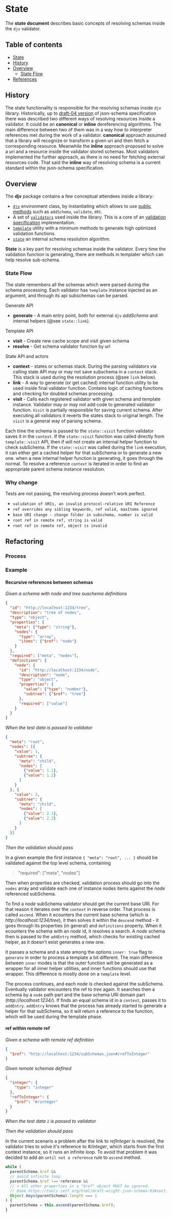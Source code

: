 # State <a name="title"></a>

The **state document** describes basic concepts of resolving schemas inside the `djv` validator.

## Table of contents <a name="content"></a>

* [State](#title)
* [History](#history)
* [Overview](#overview)
  * [State Flow](#state_flow)
* [References](#references)

## History <a name="history"></a>

The state functionality is responsible for the resolving schemas inside `djv` library.
Historically, up to [draft-04 version](https://tools.ietf.org/html/draft-zyp-json-schema-04#section-7.2.3) of json-schema specification there was described two different ways of resolving resources inside a validator. It could be an **canonical** or **inline** dereferencing algorithms. The main difference between two of them was in a way how to interpreter references met during the work of a validator. **canonical** approach assumed that a library will recognize or transform a given uri and then fetch a corresponding resource. Meanwhile the **inline** approach proposed to solve a uri and a resource inside the validator stored schemas.
Most validators implemented the further approach, as there is no need for fetching external resources code. That said the **inline** way of resolving schema is a current standard within the json-schema specification.

## Overview <a name="overview"></a>

The **djv** package contains a few conceptual attendees inside a library:
- [`djv`](https://github.com/korzio/djv/blob/master/lib/djv.js) environment class, by instantiating which allows to use [public methods](https://github.com/korzio/djv#api) such as `addSchema`, `validate`, etc.
- A set of [`validators`](https://github.com/korzio/djv/tree/master/lib/validators) used inside the library. This is a core of an [validation specification](https://tools.ietf.org/html/draft-wright-json-schema-validation-01) implementation.
- [`template`](https://github.com/korzio/djv/blob/master/lib/utils/template.js) utility with a minimum methods to generate high optimized validation functions.
- [`state`](https://github.com/korzio/djv/blob/master/lib/utils/state.js) an internal schema resolution algorithm.

**State** is a key part for resolving schemas inside the validator. Every time the validation function is generating, there are methods in templater which can help resolve sub-schema.

### State Flow <a name="state_flow"></a>

The state remembers all the schemas which were parsed during the schema processing. Each validator has `template` instance injected as an argument, and through its api subschemas can be parsed.

Generate API
- **generate** - A main entry point, both for external `djv` *addSchema* and internal helpers (@see `state::link`).

Template API
- **visit** - Create new cache scope and visit given schema
- **resolve** - Get schema validator function by url

State API and actors
- **context** - states or schemas stack. During the parsing validators via calling state API may or may not save subschema in a `context` stack. This stack is used during the resolution process (@see `link` below).
- **link** - A way to generate (or get cached) internal function utility to be used inside final validator function. Contains logic of caching functions and checking for doubled schemas processing.
- **visit** - Calls each registered validator with given schema and template instance. Validator may or may not add code to generated validator function. `Visit` is partially responsible for saving current schema. After executing all validators it reverts the states stack to original length. The `visit` is a general way of parsing schema.

Each time the schema is passed to the `state::visit` function validator saves it in the `context`.
If the `state::visit` function was called directly from `template::visit` API, then if will not create an internal helper function to check subSchema.
If the `state::visit` was called during the `link` execution, it can either get a cached helper for that subSchema or to generate a new one. when a new internal helper function is generating, it goes through the normal.
To resolve a reference `context` is iterated in order to find an appropriate parent schema instance resolution.

### Why change

Tests are not passing, the resolving process doesn't work perfect.

- `validation of URIs, an invalid protocol-relative URI Reference`
- `ref overrides any sibling keywords, ref valid, maxItems ignored`
- `base URI change - change folder in subschema, number is valid`
- `root ref in remote ref, string is valid`
- `root ref in remote ref, object is invalid`

## Refactoring

### Process

### Example

#### Recursive references between schemas

*Given a schema with node and tree suschema definitions*

```json
{
  "id": "http://localhost:1234/tree",
  "description": "tree of nodes",
  "type": "object",
  "properties": {
    "meta": {"type": "string"},
    "nodes": {
      "type": "array",
      "items": {"$ref": "node"}
    }
  },
  "required": ["meta", "nodes"],
  "definitions": {
    "node": {
      "id": "http://localhost:1234/node",
      "description": "node",
      "type": "object",
      "properties": {
        "value": {"type": "number"},
        "subtree": {"$ref": "tree"}
      },
      "required": ["value"]
    }
  }
}
```

*When the test data is passed to validator*

```json
{
  "meta": "root",
  "nodes": [{
    "value": 1,
    "subtree": {
      "meta": "child",
      "nodes": [
        {"value": 1.1},
        {"value": 1.2}
      ]
    }
  }, {
    "value": 2,
    "subtree": {
      "meta": "child",
      "nodes": [
        {"value": 2.1},
        {"value": 2.2}
      ]
    }
  }]
}
```

*Then the validation should pass*

In a given example the first instance `{ "meta": "root", ... }` should be validated against the top level schema, containing

> "required": ["meta", "nodes"]

Then when properties are checked, validation process should go into the `nodes` array and validate each one of instance nodes items against the *node* referenced subSchema.

To find a *node* subSchema validator should get the current base URI. For that reason it iterates over the `context` in reverse order. That process is called `ascend`. When it ecounters the current base schema (which is *http://localhost:1234/tree*), it then solves it within the `descend` method - it goes through its properties (in general) and `definitions` property. When it ecounters the schema with an *node* id, it resolves a search. A *node* schema then is passed to the `addEntry` method, which checks for existing cached helper, as it doesn't exist generates a new one.

It passes a schema and a state among the options `inner: true` flag to `generate` in order to process a template a bit different. The main difference between `inner` modes is that the outer function will be generated as a wrapper for all inner helper utilities, and inner functions should use that wrapper. This difference is mostly done on a `template` level.

The process continues, and each *node* is checked against the subSchema. Eventually validator encounters the ref to *tree* again. It searches then a schema by a `node` path part and the base schema URI domain part (*http://localhost:1234/*). If finds an equal schema id in a `context`, passes it to `addEntry`. `addEntry` knows that the process has already started to generate a helper for that subSchema, so it will return a reference to the function, which will be used during the template phase.

#### ref within remote ref

*Given a schema with remote ref definition*

```json
{
  "$ref": "http://localhost:1234/subSchemas.json#/refToInteger"
}
```
*Given remote schemas defined*

```json
{
  "integer": {
    "type": "integer"
  },
  "refToInteger": {
    "$ref": "#/integer"
  }
}
```

*When the test data `1` is passed to validator*

*Then the validation should pass*

In the current scenario a problem after the link to *refInteger* is resolved, the validator tries to solve it's reference to *#/integer*, which starts from the first context instance, so it runs an infinite loop. To avoid that problem it was decided to add an `until not a reference` rule to `ascend` method.

```javascript
while (
  parentSchema.$ref &&
  // avoid infinite loop
  parentSchema.$ref !== reference &&
  // > All other properties in a "$ref" object MUST be ignored.
  // @see https://tools.ietf.org/html/draft-wright-json-schema-01#section-8
  Object.keys(parentSchema).length === 1
) {
  parentSchema = this.ascend(parentSchema.$ref);
}
```